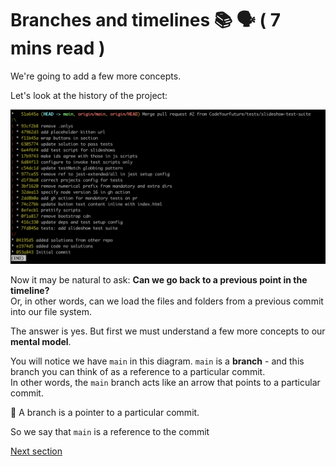 # Branches and timelines 📚 🗣️ ( 7 mins read )

We're going to add a few more concepts.

Let's look at the history of the project:

![git-log-output](./assets/git-log-output.png)

Now it may be natural to ask: **Can we go back to a previous point in the timeline?**\
Or, in other words, can we load the files and folders from a previous commit into our file system.

The answer is yes. But first we must understand a few more concepts to our **mental model**.

You will notice we have `main` in this diagram. `main` is a **branch** - and this branch you can think of as a reference to a particular commit.\
In other words, the `main` branch acts like an arrow that points to a particular commit.

🔑 A branch is a pointer to a particular commit.

So we say that `main` is a reference to the commit

[Next section](./3-checkout.md)
